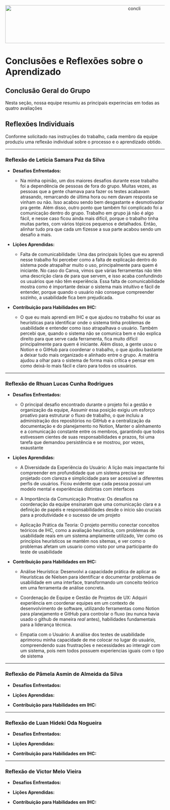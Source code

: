<p align="center">
  <img width="800" height="120" alt="concli" src="https://github.com/user-attachments/assets/51e4ab5f-9418-4fa0-ac4a-2799ac4af1c6" />
</p>

# Conclusões e Reflexões sobre o Aprendizado

## Conclusão Geral do Grupo

Nesta seção, nossa equipe resumiu as principais experincias em todas as quatro avaliações

## Reflexões Individuais

Conforme solicitado nas instruções do trabalho, cada membro da equipe produziu uma reflexão individual sobre o processo e o aprendizado obtido.

---

### Reflexão de Letícia Samara Paz da Silva

* **Desafios Enfrentados:**
    * Na minha opinião, um dos maiores desafios durante esse trabalho foi a 
dependência de pessoas de fora do grupo. Muitas vezes, as pessoas que a gente 
chamava para fazer os testes acabavam atrasando, remarcando de última hora ou 
nem davam resposta se vinham ou não. Isso acabou sendo bem desgastante e 
desmotivador pra gente. Além disso, outro ponto que também foi complicado foi a 
comunicação dentro do grupo. Trabalho em grupo já não é algo fácil, e nesse caso 
ficou ainda mais difícil, porque o trabalho tinha muitas partes, com vários tópicos 
pequenos e detalhados. Então, alinhar tudo pra que cada um fizesse a sua parte 
acabou sendo um desafio a mais.   

* **Lições Aprendidas:**
   * Falta de comunicabilidade: Uma das principais lições que eu aprendi nesse 
trabalho foi perceber como a falta de explicação dentro do sistema pode 
atrapalhar muito o uso, principalmente para quem é iniciante. No caso do Canva, 
vimos que várias ferramentas não têm uma descrição clara de para que servem, e 
isso acaba confundindo os usuários que não têm experiência. Essa falta de 
comunicabilidade mostra como é importante deixar o sistema mais intuitivo e fácil 
de entender, porque quando o usuário não consegue compreender sozinho, a 
usabilidade fica bem prejudicada. 

* **Contribuição para Habilidades em IHC:**
  * O que eu mais aprendi em IHC e que ajudou no trabalho foi usar as heurísticas 
para identificar onde o sistema tinha problemas de usabilidade e entender como 
isso atrapalhava o usuário. Também percebi que, quando o sistema não se 
comunica bem e não explica direito para que serve cada ferramenta, fica muito 
difícil principalmente para quem é iniciante. Além disso, a gente usou o Notion e o 
GitHub para coordenar o trabalho, o que ajudou bastante a deixar tudo mais 
organizado e alinhado entre o grupo. A matéria ajudou a olhar para o sistema de 
forma mais crítica e pensar em como deixá-lo mais fácil e claro para todos os usuários.
   
---

### Reflexão de Rhuan Lucas Cunha Rodrigues

* **Desafios Enfrentados:**
    * O principal desafio encontrado durante o projeto foi a gestão e organização da equipe, Assumir essa posição exigiu um esforço proativo para estruturar o fluxo de trabalho, o que incluiu a administração dos repositórios no GitHub e a centralização da documentação e do planejamento no Notion, Manter o alinhamento e a comunicação constante entre os membros, garantindo que todos estivessem cientes de suas responsabilidades e prazos, foi uma tarefa que demandou persistência e se mostrou, por vezes, exaustante

* **Lições Aprendidas:**
   * A Diversidade da Experiência do Usuário: A lição mais impactante foi compreender em profundidade que um sistema precisa ser projetado com clareza e simplicidade para ser acessível a diferentes perfis de usuários. Ficou evidente que cada pessoa possui um modelo mental e experiências distintas com interfaces

  * A Importância da Comunicação Proativa: Os desafios na coordenação da equipe ensinaram que uma comunicação clara e a definição de papéis e responsabilidades desde o início são cruciais para a produtividade e o sucesso de um projeto

  * Aplicação Prática da Teoria: O projeto permitiu conectar conceitos teóricos de IHC, como a avaliação heurística, com problemas de usabilidade reais em um sistema amplamente utilizado, Ver como os princípios heurísticos se mantém nos sitemas, e ver como o problemas afetam um usuario como visto por uma participante do teste de usabilidade
    
* **Contribuição para Habilidades em IHC:**
   * Análise Heurística: Desenvolvi a capacidade prática de aplicar as Heurísticas de Nielsen para identificar e documentar problemas de usabilidade em uma interface, transformando um conceito teórico em uma ferramenta de análise concreta.

  * Coordenação de Equipe e Gestão de Projetos de UX: Adquiri experiência em coordenar equipes em um contexto de desenvolvimento de software, utilizando ferramentas como Notion para planejamento e GitHub para controlar o fluxo (eu nunca havia usado o github de maneira *real* antes), habilidades fundamentais para a liderança técnica.

  * Empatia com o Usuário: A análise dos testes de usabilidade aprimorou minha capacidade de me colocar no lugar do usuário, compreendendo suas frustrações e necessidades ao interagir com um sistema, pois nem todos possuem experiencias iguais com o tipo de sistema

---

### Reflexão de Pâmela Asmin de Almeida da Silva

* **Desafios Enfrentados:**
   
* **Lições Aprendidas:**
   

* **Contribuição para Habilidades em IHC:**


---

### Reflexão de Luan Hideki Oda Nogueira

* **Desafios Enfrentados:**
   

* **Lições Aprendidas:**
   

* **Contribuição para Habilidades em IHC:**
   

---

### Reflexão de Victor Melo Vieira

* **Desafios Enfrentados:**
    

* **Lições Aprendidas:**
 
* **Contribuição para Habilidades em IHC:**
   

